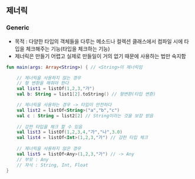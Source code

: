 ## 제너릭
### Generic
- 목적 : 다양한 타입의 객체들을 다루는 메소드나 컬렉션 클래스에서 컴파일 시에 타입을 체크해주는 기능(타입을 체크하는 기능)
- 제너릭은 만들기 어렵고 실제로 만들일이 거의 없기 때문에 사용하는 법만 숙지함
```Kotlin
fun main(args: Array<String>) { // <String>이 제너릭임

    // 제너릭을 사용하지 않는 경우
    // 형 변환을 해줘야 한다
    val list1 = listOf(1,2,3,"가")
    val b: String = list1[2].toString() // 형변환(타입 변환)

    // 제너릭을 사용하는 경우 -> 타입이 안전하다
    val list2 = listOf<String>("a","b","c")
    val c : String = list2[2] // String이라는 것을 보장 받음
    
    // 강한 타입을 체크 할 수 있음
    val list3 = listOf(1,2,3,4,"가","나",3.0)
    val list4 = listOf<Int>(1,2,3,"가") // 강한 타입 체크
    
    // 제너릭을 사용하지 않은 경우
    val list5 = listOf<Any>(1,2,3,"가") // -> Any
    // 부모 : Any
    // 자식 : String, Int, Float
}
```